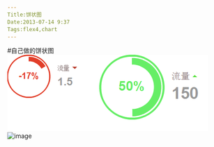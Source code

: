 ```yaml
---
Title:饼状图
Date:2013-07-14 9:37
Tags:flex4,chart
---
```

#自己做的饼状图
![效果图](http://github.com/biofavor/DonutChart/blob/master/MyPie.png)
![image](http://github.com/biofavor/repository/raw/master/images-folder/MyPie.png)
